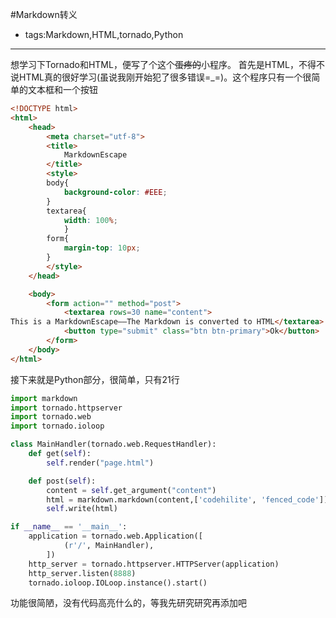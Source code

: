 #Markdown转义

- tags:Markdown,HTML,tornado,Python

----

想学习下Tornado和HTML，便写了个这个~~蛋疼的~~小程序。
首先是HTML，不得不说HTML真的很好学习(虽说我刚开始犯了很多错误=_=)。这个程序只有一个很简单的文本框和一个按钮
```html
<!DOCTYPE html>
<html>
    <head>
    	<meta charset="utf-8">
    	<title>
    		MarkdownEscape
    	</title>
        <style>
        body{
            background-color: #EEE;
        }
        textarea{
            width: 100%;
            }        
        form{
            margin-top: 10px;
        }
        </style>
    </head>

    <body>
    	<form action="" method="post">
    		<textarea rows=30 name="content">
This is a MarkdownEscape——The Markdown is converted to HTML</textarea>
    		<button type="submit" class="btn btn-primary">Ok</button>
    	</form>
    </body>
</html>
```
接下来就是Python部分，很简单，只有21行
```python
import markdown
import tornado.httpserver
import tornado.web
import tornado.ioloop

class MainHandler(tornado.web.RequestHandler):
    def get(self):
        self.render("page.html")

    def post(self):
        content = self.get_argument("content")
        html = markdown.markdown(content,['codehilite', 'fenced_code'])
        self.write(html)

if __name__ == '__main__':
    application = tornado.web.Application([
            (r'/', MainHandler),
        ])
    http_server = tornado.httpserver.HTTPServer(application)
    http_server.listen(8888)
    tornado.ioloop.IOLoop.instance().start()
```
功能很简陋，没有代码高亮什么的，等我先研究研究再添加吧